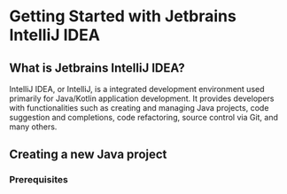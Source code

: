 # Getting Started with Jetbrains IntelliJ IDEA

## What is Jetbrains IntelliJ IDEA?

IntelliJ IDEA, or IntelliJ, is a integrated development environment used primarily for Java/Kotlin application development. It provides developers with functionalities such as creating and managing Java projects, code suggestion and completions, code refactoring, source control via Git, and many others.

## Creating a new Java project

### Prerequisites
